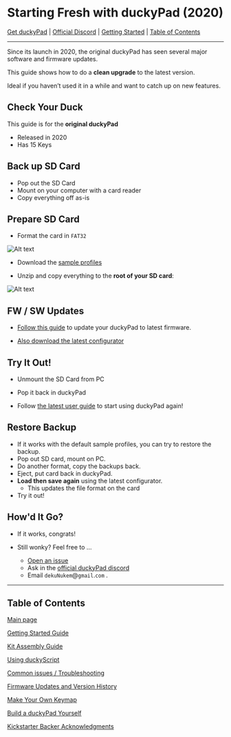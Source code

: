 # Starting Fresh with duckyPad (2020)

[Get duckyPad](https://dekunukem.github.io/duckyPad-Pro/doc/landing.html) | [Official Discord](https://discord.gg/4sJCBx5) | [Getting Started](getting_started.md) | [Table of Contents](#table-of-contents)

----

Since its launch in 2020, the original duckyPad has seen several major software and firmware updates.

This guide shows how to do a **clean upgrade** to the latest version.

Ideal if you haven’t used it in a while and want to catch up on new features.

## Check Your Duck

This guide is for the **original duckyPad**

* Released in 2020
* Has 15 Keys

## Back up SD Card

* Pop out the SD Card
* Mount on your computer with a card reader
* Copy everything off as-is

## Prepare SD Card

* Format the card in `FAT32`

![Alt text](resources/pics/format.PNG)

* Download the [sample profiles](https://github.com/dekuNukem/duckyPad/raw/master/sample_profiles.zip) 

* Unzip and copy everything to the **root of your SD card**:

![Alt text](resources/pics/sample_pf.png)

## FW / SW Updates

* [Follow this guide](firmware_updates_and_version_history) to update your duckyPad to latest firmware.

* [Also download the latest configurator](https://github.com/duckyPad/duckyPad-Configurator/releases/latest)

## Try It Out!

* Unmount the SD Card from PC

* Pop it back in duckyPad

* Follow [the latest user guide](https://dekunukem.github.io/duckyPad/getting_started.html) to start using duckyPad again!

## Restore Backup

* If it works with the default sample profiles, you can try to restore the backup.
* Pop out SD card, mount on PC.
* Do another format, copy the backups back.
* Eject, put card back in duckyPad.
* **Load then save again** using the latest configurator.
	* This updates the file format on the card
* Try it out!

## How'd It Go?

* If it works, congrats!

* Still wonky? Feel free to ...

	* [Open an issue](https://github.com/dekuNukem/duckypad/issues)
	* Ask in the [official duckyPad discord](https://discord.gg/4sJCBx5)
	* Email `dekuNukem`@`gmail`.`com` .

----

## Table of Contents

[Main page](README.md)

[Getting Started Guide](getting_started.md)

[Kit Assembly Guide](kit_assembly_guide.md)

[Using duckyScript](duckyscript_info.md)

[Common issues / Troubleshooting](troubleshooting.md)

[Firmware Updates and Version History](firmware_updates_and_version_history.md)

[Make Your Own Keymap](./keymap_instructions.md)

[Build a duckyPad Yourself](build_it_yourself.md)

[Kickstarter Backer Acknowledgments](kickstarter_backers.md)

